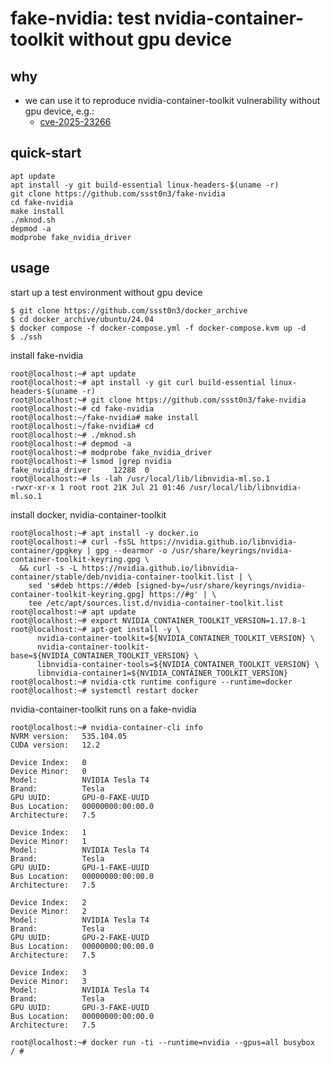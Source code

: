 # fake-nvidia: test nvidia-container-toolkit without gpu device

## why

* we can use it to reproduce nvidia-container-toolkit vulnerability without gpu device, e.g.:
  * [cve-2025-23266](https://github.com/ssst0n3/docker_archive/tree/main/vul/cve-2025-23266)

## quick-start

```shell
apt update
apt install -y git build-essential linux-headers-$(uname -r)
git clone https://github.com/ssst0n3/fake-nvidia
cd fake-nvidia
make install
./mknod.sh
depmod -a
modprobe fake_nvidia_driver
```

## usage

start up a test environment without gpu device

```shell
$ git clone https://github.com/ssst0n3/docker_archive
$ cd docker_archive/ubuntu/24.04
$ docker compose -f docker-compose.yml -f docker-compose.kvm up -d
$ ./ssh
```

install fake-nvidia

```shell
root@localhost:~# apt update
root@localhost:~# apt install -y git curl build-essential linux-headers-$(uname -r)
root@localhost:~# git clone https://github.com/ssst0n3/fake-nvidia
root@localhost:~# cd fake-nvidia
root@localhost:~/fake-nvidia# make install
root@localhost:~/fake-nvidia# cd
root@localhost:~# ./mknod.sh
root@localhost:~# depmod -a
root@localhost:~# modprobe fake_nvidia_driver
root@localhost:~# lsmod |grep nvidia
fake_nvidia_driver     12288  0
root@localhost:~# ls -lah /usr/local/lib/libnvidia-ml.so.1
-rwxr-xr-x 1 root root 21K Jul 21 01:46 /usr/local/lib/libnvidia-ml.so.1
```

install docker, nvidia-container-toolkit

```shell
root@localhost:~# apt install -y docker.io
root@localhost:~# curl -fsSL https://nvidia.github.io/libnvidia-container/gpgkey | gpg --dearmor -o /usr/share/keyrings/nvidia-container-toolkit-keyring.gpg \
  && curl -s -L https://nvidia.github.io/libnvidia-container/stable/deb/nvidia-container-toolkit.list | \
    sed 's#deb https://#deb [signed-by=/usr/share/keyrings/nvidia-container-toolkit-keyring.gpg] https://#g' | \
    tee /etc/apt/sources.list.d/nvidia-container-toolkit.list
root@localhost:~# apt update
root@localhost:~# export NVIDIA_CONTAINER_TOOLKIT_VERSION=1.17.8-1
root@localhost:~# apt-get install -y \
      nvidia-container-toolkit=${NVIDIA_CONTAINER_TOOLKIT_VERSION} \
      nvidia-container-toolkit-base=${NVIDIA_CONTAINER_TOOLKIT_VERSION} \
      libnvidia-container-tools=${NVIDIA_CONTAINER_TOOLKIT_VERSION} \
      libnvidia-container1=${NVIDIA_CONTAINER_TOOLKIT_VERSION}
root@localhost:~# nvidia-ctk runtime configure --runtime=docker
root@localhost:~# systemctl restart docker
```

nvidia-container-toolkit runs on a fake-nvidia

```shell
root@localhost:~# nvidia-container-cli info
NVRM version:   535.104.05
CUDA version:   12.2

Device Index:   0
Device Minor:   0
Model:          NVIDIA Tesla T4
Brand:          Tesla
GPU UUID:       GPU-0-FAKE-UUID
Bus Location:   00000000:00:00.0
Architecture:   7.5

Device Index:   1
Device Minor:   1
Model:          NVIDIA Tesla T4
Brand:          Tesla
GPU UUID:       GPU-1-FAKE-UUID
Bus Location:   00000000:00:00.0
Architecture:   7.5

Device Index:   2
Device Minor:   2
Model:          NVIDIA Tesla T4
Brand:          Tesla
GPU UUID:       GPU-2-FAKE-UUID
Bus Location:   00000000:00:00.0
Architecture:   7.5

Device Index:   3
Device Minor:   3
Model:          NVIDIA Tesla T4
Brand:          Tesla
GPU UUID:       GPU-3-FAKE-UUID
Bus Location:   00000000:00:00.0
Architecture:   7.5
```

```shell
root@localhost:~# docker run -ti --runtime=nvidia --gpus=all busybox
/ # 
```
